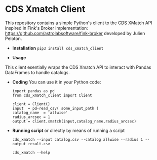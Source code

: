 # CDS Xmatch Client

This repository contains a simple Python's client to the CDS XMatch API inspired in Fink's Broker implementation: https://github.com/astrolabsoftware/fink-broker developed by Julien Peloton.

* **Installation**  `pip3 install cds_xmatch_client`

* **Usage** 

This client esentially wraps the CDS Xmatch API to interact with Pandas DataFrames to handle catalogs.
  
  * **Coding** You can use it in your Python code:

    ```
    import pandas as pd
    from cds_xmatch_client import Client

    client = Client()
    input  = pd-read_csv( some_input_path )
    catalog_name  = 'allwise'
    radius_arcsec = 1
    output = client.xmatch(input,catalog_name,radius_arcsec)
    ```
    
  * **Running scrìpt** or directly by means of running a script
    
    ```
    cds_xmatch --input catalog.csv --catalog allwise --radius 1 --output result.csv
    ```
    
    ```
    cds_xmatch --help
    ```
  
